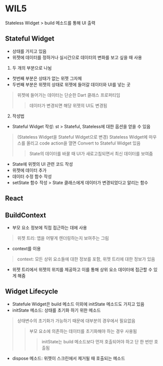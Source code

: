 # WIL5
Stateless Widget > build 메소드를 통해 UI 출력
## Stateful Widget
- 상태를 가지고 있음
- 위젯에 데이터를 정하거나 실시간으로 데이터의 변화를 보고 싶을 때 사용
1. 두 개의 부분으로 나뉨
- 첫번째 부분은 상태가 없는 위젯 그자체
- 두번째 부분은 위젯의 상태로 위젯에 들어갈 데이터와 UI를 넣는 곳
> 위젯에 들어가는 데이터는 단순한 Dart 클래스 프로퍼티임
>> 데이터가 변경되면 해당 위젯의 UI도 변경됨

2. 작성법
- Stateful Widget 작성: st > Stateful, Stateless에 대한 옵션을 얻을 수 있음
> (Stateless Widget을 Stateful Widget으로 변경) Stateless Widget에 마우스를 올리고 code action을 열면 Convert to Stateful Widget 있음
>> State의 데이터를 바꿀 때 UI가 새로고침되면서 최신 데이터를 보여줌
- State에 위젯의 UI 관련 코드 작성
- 위젯에 데이터 추가
- 데이터 수정 함수 작성
- setState 함수 작성 > State 클래스에게 데이터가 변경되었다고 알리는 함수

## React

## BuildContext
- 부모 요소 정보에 직접 접근하는 데에 사용
> 위젯 트리: 앱을 어떻게 렌더링하는지 보여주는 그림
- context를 이용
> context: 모든 상위 요소들에 대한 정보를 포함, 위젯 트리에 대한 정보가 있음
- 위젯 트리에서 위젯의 위치를 제공하고 이를 통해 상위 요소 데이터에 접근할 수 있게 해줌

## Widget Lifecycle
-  Statefule Widget은 build 메소드 이외에 initState 메소드도 가지고 있음
- initState 메소드: 상태를 초기화 하기 위한 메소드
> 상태변수의 초기화가 가능하기 때문에 대부분의 경우에서 필요없음
>> 부모 요소에 의존하는 데이터를 초기화해야 하는 경우 사용됨
>>> initState는 build 메소드보다 먼저 호출되어야 하고 단 한 번만 호출됨
- dispose 메소드: 위젯이 스크린에서 제거될 때 호출되는 메소드
